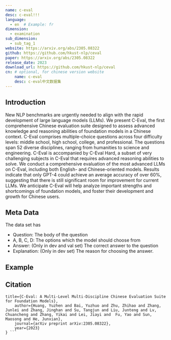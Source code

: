 ```yaml
---
name: c-eval
desc: c-eval!!!
language:
  - en  # Example: fr
dimension:
  - examination 
sub_dimension:
  - sub_tag_1
website: https://arxiv.org/abs/2305.08322
github: https://github.com/hkust-nlp/ceval
paper: https://arxiv.org/abs/2305.08322
release_date: 2023
download_url: https://github.com/hkust-nlp/ceval
cn: # optional, for chinese version website
    name: c-eval
    desc: c-eval中文数据集
---
```

## Introduction
New NLP benchmarks are urgently needed to align with the rapid development of large language models (LLMs). We present C-Eval, the first comprehensive Chinese evaluation suite designed to assess advanced knowledge and reasoning abilities of foundation models in a Chinese context. C-Eval comprises multiple-choice questions across four difficulty levels: middle school, high school, college, and professional. The questions span 52 diverse disciplines, ranging from humanities to science and engineering. C-Eval is accompanied by C-Eval Hard, a subset of very challenging subjects in C-Eval that requires advanced reasoning abilities to solve. We conduct a comprehensive evaluation of the most advanced LLMs on C-Eval, including both English- and Chinese-oriented models. Results indicate that only GPT-4 could achieve an average accuracy of over 60%, suggesting that there is still significant room for improvement for current LLMs. We anticipate C-Eval will help analyze important strengths and shortcomings of foundation models, and foster their development and growth for Chinese users.
## Meta Data
The data set has
- Question: The body of the question
- A, B, C, D: The options which the model should choose from
- Answer: (Only in dev and val set) The correct answer to the question
- Explanation: (Only in dev set) The reason for choosing the answer.
## Example
## Citation
```@article{huang2023ceval,
title={C-Eval: A Multi-Level Multi-Discipline Chinese Evaluation Suite for Foundation Models}, 
    author={Huang, Yuzhen and Bai, Yuzhuo and Zhu, Zhihao and Zhang, Junlei and Zhang, Jinghan and Su, Tangjun and Liu, Junteng and Lv, Chuancheng and Zhang, Yikai and Lei, Jiayi and  Fu, Yao and Sun, Maosong and He, Junxian},
    journal={arXiv preprint arXiv:2305.08322},
    year={2023}
} ```

